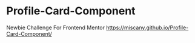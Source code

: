 # Profile-Card-Component
Newbie Challenge For Frontend Mentor
https://miscany.github.io/Profile-Card-Component/

